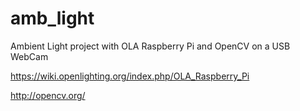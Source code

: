 # amb_light
Ambient Light project with OLA Raspberry Pi and OpenCV on a USB WebCam

https://wiki.openlighting.org/index.php/OLA_Raspberry_Pi

http://opencv.org/

